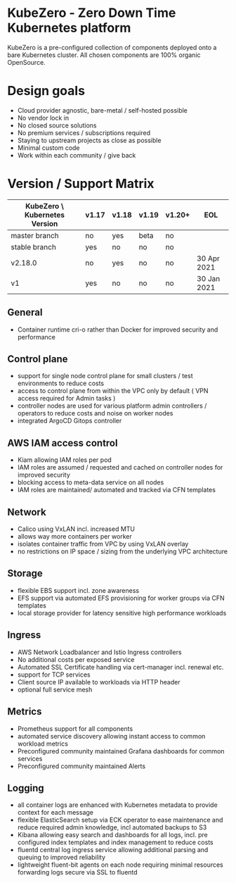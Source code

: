 KubeZero - Zero Down Time Kubernetes platform
========================
KubeZero is a pre-configured collection of components deployed onto a bare Kubernetes cluster.
All chosen components are 100% organic OpenSource.

# Design goals

- Cloud provider agnostic, bare-metal / self-hosted possible
- No vendor lock in
- No closed source solutions
- No premium services / subscriptions required
- Staying to upstream projects as close as possible
- Minimal custom code
- Work within each community / give back

# Version / Support Matrix

| KubeZero \ Kubernetes Version          | v1.17 | v1.18 | v1.19 | v1.20+| EOL         |
|----------------------------------------|-------|-------|-------|-------|-------------|
| master branch                          | no    | yes   | beta  | no    |             |
| stable branch                          | yes   | no    | no    | no    |             |
| v2.18.0                                | no    | yes   | no    | no    | 30 Apr 2021 |
| v1                                     | yes   | no    | no    | no    | 30 Jan 2021 |


## General
- Container runtime cri-o rather than Docker for improved security and performance


## Control plane
- support for single node control plane for small clusters / test environments to reduce costs
- access to control plane from within the VPC only by default ( VPN access required for Admin tasks )
- controller nodes are used for various platform admin controllers / operators to reduce costs and noise on worker nodes
- integrated ArgoCD Gitops controller

## AWS IAM access control
- Kiam allowing IAM roles per pod
- IAM roles are assumed / requested and cached on controller nodes for improved security
- blocking access to meta-data service on all nodes
- IAM roles are maintained/ automated and tracked via CFN templates

## Network
- Calico using VxLAN incl. increased MTU
- allows way more containers per worker
- isolates container traffic from VPC by using VxLAN overlay
- no restrictions on IP space / sizing from the underlying VPC architecture

## Storage
- flexible EBS support incl. zone awareness
- EFS support via automated EFS provisioning for worker groups via CFN templates
- local storage provider for latency sensitive high performance workloads

## Ingress
- AWS Network Loadbalancer and Istio Ingress controllers
- No additional costs per exposed service
- Automated SSL Certificate handling via cert-manager incl. renewal etc.
- support for TCP services
- Client source IP available to workloads via HTTP header
- optional full service mesh

## Metrics
- Prometheus support for all components
- automated service discovery allowing instant access to common workload metrics
- Preconfigured community maintained Grafana dashboards for common services
- Preconfigured community maintained Alerts

## Logging
- all container logs are enhanced with Kubernetes metadata to provide context for each message
- flexible ElasticSearch setup via ECK operator to ease maintenance and reduce required admin knowledge, incl automated backups to S3
- Kibana allowing easy search and dashboards for all logs, incl. pre configured index templates and index management to reduce costs
- fluentd central log ingress service allowing additional parsing and queuing to improved reliability
- lightweight fluent-bit agents on each node requiring minimal resources forwarding logs secure via SSL to fluentd
